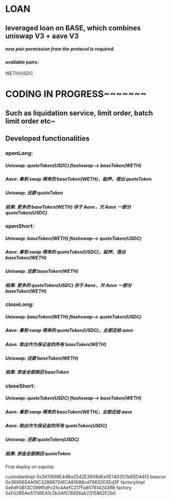 # LOAN

## leveraged loan on BASE, which combines uniswap V3 + aave V3

##### new pair permission from the protocol is required.

#### available pairs:

WETH/USDC

# CODING IN PROGRESS~~~~~~~

## Such as liquidation service, limit order, batch limit order etc~

## Developed functionalities

### openLong:

##### Uniswap: quoteToken(USDC) flashswap--> baseToken(WETH)

##### Aave: 拿到 swap 得来的 baseToken(WETH)，抵押，借出 quoteToken

##### Uniswap: 还款 quoteToken

##### 结果: 更多的 baseToken(WETH) 存于 Aave，欠 Aave 一部分 quoteToken(USDC)

### openShort:

##### Uniswap: baseToken(WETH) flashswap--> quoteToken(USDC)

##### Aave: 拿到 swap 得来的 quoteToken(USDC)，抵押，借出 baseToken(WETH)

##### Uniswap: 还款 baseToken(WETH)

##### 结果: 更多的 quoteToken(USDC) 存于 Aave，欠 Aave 一部分 baseToken(WETH)

### closeLong:

##### Uniswap: baseToken(WETH) flashswap--> quoteToken(USDC)

##### Aave: 拿到 swap 得来的 quoteToken(USDC)，全部还给 aave

##### Aave: 取出作为保证金的所有 baseToken(WETH)

##### Uniswap: 还款 baseToken(WETH)

##### 结果: 资金全部换回 baseToken

### closeShort:

##### Uniswap: quoteToken(USDC) flashswap--> baseToken(WETH)

##### Aave: 拿到 swap 得来的 baseToken(WETH)，全部还给 aave

##### Aave: 取出作为保证金的所有 quoteToken(USDC)

##### Uniswap: 还款 quoteToken(USDC)

##### 结果: 资金全部换回 quoteToken

First deploy on sepolia:

custodianImpl 0x2611898E44Ba2542E3909dEe0E140357b85D44f3
beacon 0x3690654Af9C32866724fCA81688cd7963303Ed3F
factoryImpl 0x6dF0B13C599fEdFc21c4AefC217Fa85761424366
factory 0xF02B5Ae51136EA1c2b34f578926ab2315862E2b0
